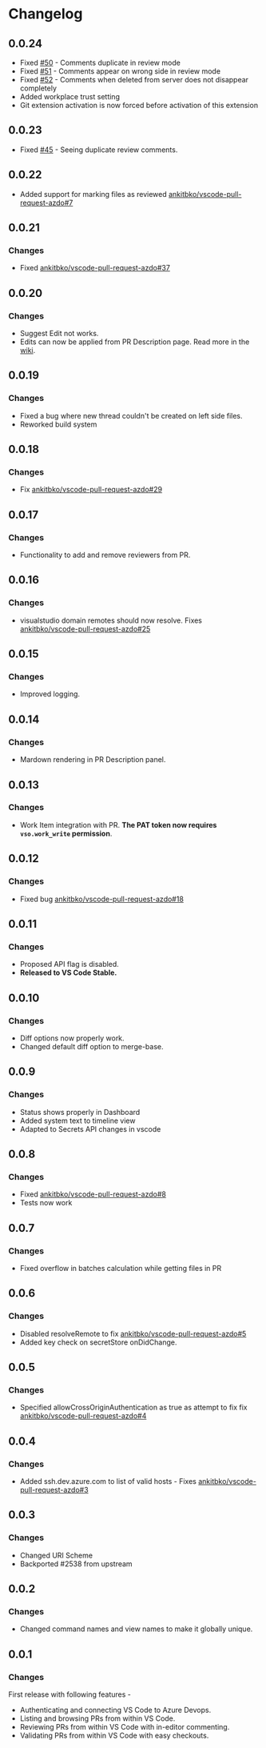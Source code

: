 # Changelog

## 0.0.24

- Fixed [#50](https://github.com/ankitbko/vscode-pull-request-azdo/issues/50) - Comments duplicate in review mode
- Fixed [#51](https://github.com/ankitbko/vscode-pull-request-azdo/issues/51) - Comments appear on wrong side in review mode
- Fixed [#52](https://github.com/ankitbko/vscode-pull-request-azdo/issues/52) - Comments when deleted from server does not disappear completely
- Added workplace trust setting
- Git extension activation is now forced before activation of this extension

## 0.0.23

- Fixed [#45](https://github.com/ankitbko/vscode-pull-request-azdo/issues/45) - Seeing duplicate review comments.

## 0.0.22

- Added support for marking files as reviewed [ankitbko/vscode-pull-request-azdo#7](https://github.com/ankitbko/vscode-pull-request-azdo/issues/7)

## 0.0.21

### Changes

- Fixed [ankitbko/vscode-pull-request-azdo#37](https://github.com/ankitbko/vscode-pull-request-azdo/issues/37)

## 0.0.20

### Changes

- Suggest Edit not works.
- Edits can now be applied from PR Description page. Read more in the [wiki](https://github.com/ankitbko/vscode-pull-request-azdo/wiki/Suggest-Edit).

## 0.0.19

### Changes

- Fixed a bug where new thread couldn't be created on left side files.
- Reworked build system

## 0.0.18

### Changes

- Fix [ankitbko/vscode-pull-request-azdo#29](https://github.com/ankitbko/vscode-pull-request-azdo/issues/29)

## 0.0.17

### Changes

- Functionality to add and remove reviewers from PR.

## 0.0.16

### Changes

- visualstudio domain remotes should now resolve. Fixes [ankitbko/vscode-pull-request-azdo#25](https://github.com/ankitbko/vscode-pull-request-azdo/issues/25)

## 0.0.15

### Changes

- Improved logging.

## 0.0.14

### Changes

- Mardown rendering in PR Description panel.

## 0.0.13

### Changes

- Work Item integration with PR. **The PAT token now requires `vso.work_write` permission**.

## 0.0.12

### Changes

- Fixed bug [ankitbko/vscode-pull-request-azdo#18](https://github.com/ankitbko/vscode-pull-request-azdo/issues/18)

## 0.0.11

### Changes

- Proposed API flag is disabled.
- **Released to VS Code Stable.**

## 0.0.10

### Changes

- Diff options now properly work.
- Changed default diff option to merge-base.

## 0.0.9

### Changes

- Status shows properly in Dashboard
- Added system text to timeline view
- Adapted to Secrets API changes in vscode

## 0.0.8

### Changes

- Fixed [ankitbko/vscode-pull-request-azdo#8](https://github.com/ankitbko/vscode-pull-request-azdo/issues/8)
- Tests now work

## 0.0.7

### Changes

- Fixed overflow in batches calculation while getting files in PR

## 0.0.6

### Changes

- Disabled resolveRemote to fix [ankitbko/vscode-pull-request-azdo#5](https://github.com/ankitbko/vscode-pull-request-azdo/issues/5)
- Added key check on secretStore onDidChange.

## 0.0.5

### Changes

- Specified allowCrossOriginAuthentication as true as attempt to fix fix [ankitbko/vscode-pull-request-azdo#4](https://github.com/ankitbko/vscode-pull-request-azdo/issues/4)

## 0.0.4

### Changes

- Added ssh.dev.azure.com to list of valid hosts - Fixes [ankitbko/vscode-pull-request-azdo#3](https://github.com/ankitbko/vscode-pull-request-azdo/issues/3)

## 0.0.3

### Changes

- Changed URI Scheme
- Backported #2538 from upstream

## 0.0.2

### Changes

- Changed command names and view names to make it globally unique.

## 0.0.1

### Changes

First release with following features -

- Authenticating and connecting VS Code to Azure Devops.
- Listing and browsing PRs from within VS Code.
- Reviewing PRs from within VS Code with in-editor commenting.
- Validating PRs from within VS Code with easy checkouts.
